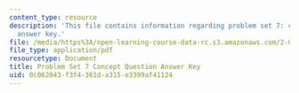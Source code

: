 ```yaml
---
content_type: resource
description: 'This file contains information regarding problem set 7: concept question
  answer key.'
file: /media/https%3A/open-learning-course-data-rc.s3.amazonaws.com/2-003sc-engineering-dynamics-fall-2011/0c062043f3f4361da315e3399af41124_MIT_2.003SCF11_pset7CoSol.pdf
file_type: application/pdf
resourcetype: Document
title: Problem Set 7 Concept Question Answer Key
uid: 0c062043-f3f4-361d-a315-e3399af41124
---
```

